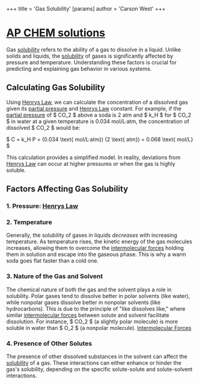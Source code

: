 +++
 title = 'Gas Solubility'
[params]
	author = 'Carson West'
+++
# [AP CHEM solutions](./../ap-chem-solutions/)

Gas [solubility](./../solubility/) refers to the ability of a gas to dissolve in a liquid.  Unlike solids and liquids, the [solubility](./../solubility/) of gases is significantly affected by pressure and temperature. Understanding these factors is crucial for predicting and explaining gas behavior in various systems.

##  Calculating Gas Solubility

Using [Henrys Law](./../henrys-law/), we can calculate the concentration of a dissolved gas given its [partial pressure](./../partial-pressure/) and [Henrys Law](./../henrys-law/) constant.  For example, if the [partial pressure](./../partial-pressure/) of  $ CO_2 $  above a soda is 2 atm and  $ k_H $  for  $ CO_2 $  in water at a given temperature is 0.034 mol/L·atm, the concentration of dissolved  $ CO_2 $  would be:

 $ C = k_H P = (0.034 \text{ mol/L·atm}) (2 \text{ atm}) = 0.068 \text{ mol/L} $ 


This calculation provides a simplified model.  In reality, deviations from [Henrys Law](./../henrys-law/) can occur at higher pressures or when the gas is highly soluble.
## Factors Affecting Gas Solubility

### 1. Pressure: [Henrys Law](./../henrys-law/)

### 2. Temperature
Generally, the solubility of gases in liquids *decreases* with increasing temperature.  As temperature rises, the kinetic energy of the gas molecules increases, allowing them to overcome the [intermolecular forces](./../intermolecular-forces/) holding them in solution and escape into the gaseous phase.  This is why a warm soda goes flat faster than a cold one.
### 3. Nature of the Gas and Solvent
The chemical nature of both the gas and the solvent plays a role in solubility.  Polar gases tend to dissolve better in polar solvents (like water), while nonpolar gases dissolve better in nonpolar solvents (like hydrocarbons).  This is due to the principle of "like dissolves like," where similar [intermolecular forces](./../intermolecular-forces/) between solute and solvent facilitate dissolution.  For instance,  $ CO_2 $  (a slightly polar molecule) is more soluble in water than  $ O_2 $  (a nonpolar molecule).
[Intermolecular Forces](./../intermolecular-forces/)


### 4.  Presence of Other Solutes

The presence of other dissolved substances in the solvent can affect the [solubility](./../solubility/) of a gas.  These interactions can either enhance or hinder the gas's solubility, depending on the specific solute-solute and solute-solvent interactions.
